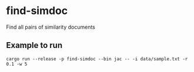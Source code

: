 # find-simdoc

Find all pairs of similarity documents

## Example to run

```
cargo run --release -p find-simdoc --bin jac -- -i data/sample.txt -r 0.1 -w 5
```
